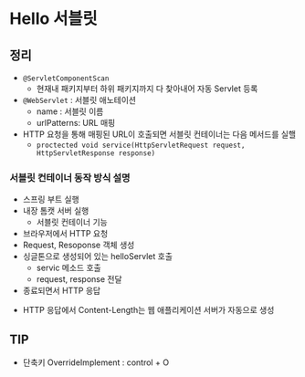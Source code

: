 # Hello 서블릿

## 정리

- `@ServletComponentScan`
  - 현재내 패키지부터 하위 패키지까지 다 찾아내어 자동 Servlet 등록
- `@WebServlet` : 서블릿 애노테이션
  - name : 서블릿 이름
  - urlPatterns: URL 매핑
- HTTP 요청을 통해 매핑된 URL이 호출되면 서블릿 컨테이너는 다음 메서드를 실핼
  - `proctected void service(HttpServletRequest request, HttpServletResponse response)`

### 서블릿 컨테이너 동작 방식 설명

- 스프링 부트 실행
- 내장 톰캣 서버 실행
  - 서블릿 컨테이너 기능
- 브라우저에서 HTTP 요청
- Request, Resoponse 객체 생성
- 싱글톤으로 생성되어 있는 helloServlet 호출
  - servic 메소드 호출
  - request, response 전달
- 종료되면서 HTTP 응답

* HTTP 응답에서 Content-Length는 웹 애플리케이션 서버가 자동으로 생성


## TIP

- 단축키 OverrideImplement : control + O
